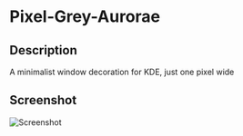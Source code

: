 # Pixel-Grey-Aurorae

## Description

A minimalist window decoration for KDE, just one pixel wide

## Screenshot

![Screenshot](https://user-images.githubusercontent.com/83662671/170844699-a04d3899-34d9-44b1-9107-6cc2d8f1e2ee.png)
